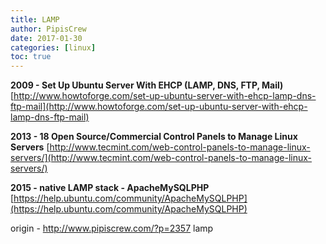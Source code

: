 ```yaml
---
title: LAMP
author: PipisCrew
date: 2017-01-30
categories: [linux]
toc: true
---
```


**2009 - Set Up Ubuntu Server With EHCP (LAMP, DNS, FTP, Mail)**
[http://www.howtoforge.com/set-up-ubuntu-server-with-ehcp-lamp-dns-ftp-mail](http://www.howtoforge.com/set-up-ubuntu-server-with-ehcp-lamp-dns-ftp-mail)

**2013 - 18 Open Source/Commercial Control Panels to Manage Linux Servers**
[http://www.tecmint.com/web-control-panels-to-manage-linux-servers/](http://www.tecmint.com/web-control-panels-to-manage-linux-servers/)

**2015 - native LAMP stack - ApacheMySQLPHP**
[https://help.ubuntu.com/community/ApacheMySQLPHP](https://help.ubuntu.com/community/ApacheMySQLPHP)

origin - http://www.pipiscrew.com/?p=2357 lamp